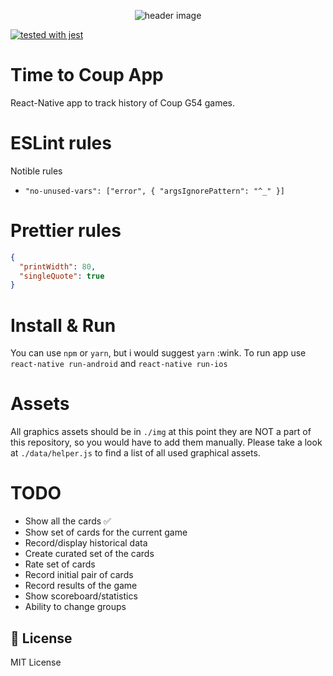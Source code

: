 <p align="center"><img src="https://storage.googleapis.com/time-to-coup-api/twitter_header_photo_2.png" alt="header image"></p>

[![tested with jest](https://img.shields.io/badge/tested_with-jest-99424f.svg)](https://github.com/facebook/jest)

# Time to Coup App

React-Native app to track history of Coup G54 games.

# ESLint rules

Notible rules

- `"no-unused-vars": ["error", { "argsIgnorePattern": "^_" }]`

# Prettier rules

```json
{
  "printWidth": 80,
  "singleQuote": true
}
```

# Install & Run

You can use `npm` or `yarn`, but i would suggest `yarn` :wink. To run app use `react-native run-android` and `react-native run-ios`

# Assets

All graphics assets should be in `./img` at this point they are NOT a part of this repository, so you would have to add them manually. Please take a look at `./data/helper.js` to find a list of all used graphical assets.

# TODO

- Show all the cards :white_check_mark:
- Show set of cards for the current game
- Record/display historical data
- Create curated set of the cards
- Rate set of cards
- Record initial pair of cards
- Record results of the game
- Show scoreboard/statistics
- Ability to change groups

## 📄 License

MIT License
